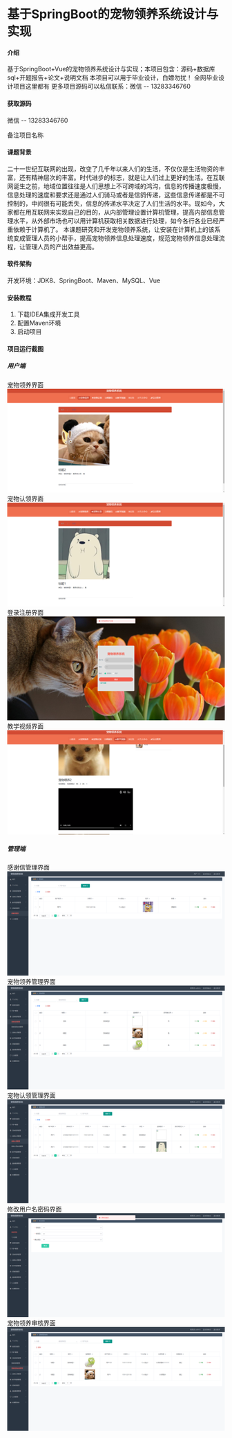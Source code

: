 # 基于SpringBoot的宠物领养系统设计与实现

#### 介绍
基于SpringBoot+Vue的宠物领养系统设计与实现；本项目包含：源码+数据库sql+开题报告+论文+说明文档
本项目可以用于毕业设计，白嫖勿扰！
全网毕业设计项目这里都有
更多项目源码可以私信联系：微信 -- 13283346760

#### 获取源码
微信 -- 13283346760

备注项目名称

#### 课题背景
二十一世纪互联网的出现，改变了几千年以来人们的生活，不仅仅是生活物资的丰富，还有精神层次的丰富。时代进步的标志，就是让人们过上更好的生活。在互联网诞生之前，地域位置往往是人们思想上不可跨域的鸿沟，信息的传播速度极慢，信息处理的速度和要求还是通过人们骑马或者是信鸽传递，这些信息传递都是不可控制的，中间很有可能丢失，信息的传递水平决定了人们生活的水平。现如今，大家都在用互联网来实现自己的目的，从内部管理设置计算机管理，提高内部信息管理水平，从外部市场也可以用计算机获取相关数据进行处理，如今各行各业已经严重依赖于计算机了。
本课题研究和开发宠物领养系统，让安装在计算机上的该系统变成管理人员的小帮手，提高宠物领养信息处理速度，规范宠物领养信息处理流程，让管理人员的产出效益更高。


#### 软件架构
开发环境：JDK8、SpringBoot、Maven、MySQL、Vue


#### 安装教程

1.  下载IDEA集成开发工具
2.  配置Maven环境
3.  启动项目

#### 项目运行截图
##### 用户端
宠物领养界面
<img alt="宠物领养界面" src="./用户端/宠物领养界面.png" title="宠物领养界面"/>
宠物认领界面
<img alt="宠物认领界面" src="./用户端/宠物认领界面.png" title="宠物认领界面"/>
登录注册界面
<img alt="登录注册界面" src="./用户端/登录注册界面.png" title="登录注册界面"/>
教学视频界面
<img alt="教学视频界面" src="./用户端/教学视频界面.png" title="教学视频界面"/>

##### 管理端
感谢信管理界面
<img alt="感谢信管理界面" src="./管理员端/感谢信管理界面.png" title="感谢信管理界面"/>
宠物领养管理界面
<img alt="宠物领养管理界面" src="./管理员端/宠物领养管理界面.png" title="宠物领养管理界面"/>
宠物认领管理界面
<img alt="宠物认领管理界面" src="./管理员端/宠物认领管理界面.png" title="宠物认领管理界面"/>
修改用户名密码界面
<img alt="修改用户名密码界面" src="./管理员端/修改用户名密码界面.png" title="修改用户名密码界面"/>
宠物领养审核界面
<img alt="宠物领养审核界面" src="./管理员端/宠物领养审核界面.png" title="宠物领养审核界面"/>

